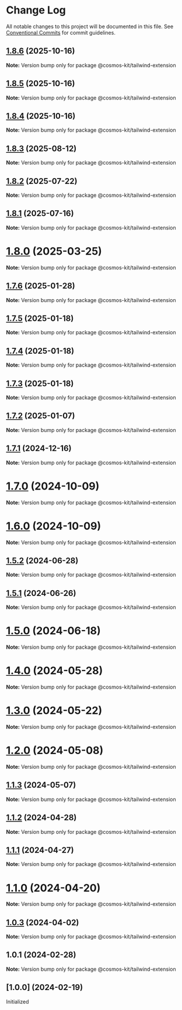 # Change Log

All notable changes to this project will be documented in this file.
See [Conventional Commits](https://conventionalcommits.org) for commit guidelines.

## [1.8.6](https://github.com/hyperweb-io/cosmos-kit/compare/@cosmos-kit/tailwind-extension@1.8.5...@cosmos-kit/tailwind-extension@1.8.6) (2025-10-16)

**Note:** Version bump only for package @cosmos-kit/tailwind-extension





## [1.8.5](https://github.com/hyperweb-io/cosmos-kit/compare/@cosmos-kit/tailwind-extension@1.8.4...@cosmos-kit/tailwind-extension@1.8.5) (2025-10-16)

**Note:** Version bump only for package @cosmos-kit/tailwind-extension





## [1.8.4](https://github.com/hyperweb-io/cosmos-kit/compare/@cosmos-kit/tailwind-extension@1.8.3...@cosmos-kit/tailwind-extension@1.8.4) (2025-10-16)

**Note:** Version bump only for package @cosmos-kit/tailwind-extension





## [1.8.3](https://github.com/hyperweb-io/cosmos-kit/compare/@cosmos-kit/tailwind-extension@1.8.2...@cosmos-kit/tailwind-extension@1.8.3) (2025-08-12)

**Note:** Version bump only for package @cosmos-kit/tailwind-extension





## [1.8.2](https://github.com/hyperweb-io/cosmos-kit/compare/@cosmos-kit/tailwind-extension@1.8.1...@cosmos-kit/tailwind-extension@1.8.2) (2025-07-22)

**Note:** Version bump only for package @cosmos-kit/tailwind-extension





## [1.8.1](https://github.com/hyperweb-io/cosmos-kit/compare/@cosmos-kit/tailwind-extension@1.8.0...@cosmos-kit/tailwind-extension@1.8.1) (2025-07-16)

**Note:** Version bump only for package @cosmos-kit/tailwind-extension





# [1.8.0](https://github.com/hyperweb-io/cosmos-kit/compare/@cosmos-kit/tailwind-extension@1.7.6...@cosmos-kit/tailwind-extension@1.8.0) (2025-03-25)

**Note:** Version bump only for package @cosmos-kit/tailwind-extension

## [1.7.6](https://github.com/hyperweb-io/cosmos-kit/compare/@cosmos-kit/tailwind-extension@1.7.5...@cosmos-kit/tailwind-extension@1.7.6) (2025-01-28)

**Note:** Version bump only for package @cosmos-kit/tailwind-extension

## [1.7.5](https://github.com/hyperweb-io/cosmos-kit/compare/@cosmos-kit/tailwind-extension@1.7.4...@cosmos-kit/tailwind-extension@1.7.5) (2025-01-18)

**Note:** Version bump only for package @cosmos-kit/tailwind-extension

## [1.7.4](https://github.com/hyperweb-io/cosmos-kit/compare/@cosmos-kit/tailwind-extension@1.7.3...@cosmos-kit/tailwind-extension@1.7.4) (2025-01-18)

**Note:** Version bump only for package @cosmos-kit/tailwind-extension

## [1.7.3](https://github.com/hyperweb-io/cosmos-kit/compare/@cosmos-kit/tailwind-extension@1.7.2...@cosmos-kit/tailwind-extension@1.7.3) (2025-01-18)

**Note:** Version bump only for package @cosmos-kit/tailwind-extension

## [1.7.2](https://github.com/hyperweb-io/cosmos-kit/compare/@cosmos-kit/tailwind-extension@1.7.1...@cosmos-kit/tailwind-extension@1.7.2) (2025-01-07)

**Note:** Version bump only for package @cosmos-kit/tailwind-extension

## [1.7.1](https://github.com/hyperweb-io/cosmos-kit/compare/@cosmos-kit/tailwind-extension@1.7.0...@cosmos-kit/tailwind-extension@1.7.1) (2024-12-16)

**Note:** Version bump only for package @cosmos-kit/tailwind-extension

# [1.7.0](https://github.com/hyperweb-io/cosmos-kit/compare/@cosmos-kit/tailwind-extension@1.6.0...@cosmos-kit/tailwind-extension@1.7.0) (2024-10-09)

**Note:** Version bump only for package @cosmos-kit/tailwind-extension

# [1.6.0](https://github.com/hyperweb-io/cosmos-kit/compare/@cosmos-kit/tailwind-extension@1.5.2...@cosmos-kit/tailwind-extension@1.6.0) (2024-10-09)

**Note:** Version bump only for package @cosmos-kit/tailwind-extension

## [1.5.2](https://github.com/hyperweb-io/cosmos-kit/compare/@cosmos-kit/tailwind-extension@1.5.1...@cosmos-kit/tailwind-extension@1.5.2) (2024-06-28)

**Note:** Version bump only for package @cosmos-kit/tailwind-extension

## [1.5.1](https://github.com/hyperweb-io/cosmos-kit/compare/@cosmos-kit/tailwind-extension@1.5.0...@cosmos-kit/tailwind-extension@1.5.1) (2024-06-26)

**Note:** Version bump only for package @cosmos-kit/tailwind-extension

# [1.5.0](https://github.com/hyperweb-io/cosmos-kit/compare/@cosmos-kit/tailwind-extension@1.4.0...@cosmos-kit/tailwind-extension@1.5.0) (2024-06-18)

**Note:** Version bump only for package @cosmos-kit/tailwind-extension

# [1.4.0](https://github.com/hyperweb-io/cosmos-kit/compare/@cosmos-kit/tailwind-extension@1.3.0...@cosmos-kit/tailwind-extension@1.4.0) (2024-05-28)

**Note:** Version bump only for package @cosmos-kit/tailwind-extension

# [1.3.0](https://github.com/hyperweb-io/cosmos-kit/compare/@cosmos-kit/tailwind-extension@1.2.0...@cosmos-kit/tailwind-extension@1.3.0) (2024-05-22)

**Note:** Version bump only for package @cosmos-kit/tailwind-extension

# [1.2.0](https://github.com/hyperweb-io/cosmos-kit/compare/@cosmos-kit/tailwind-extension@1.1.3...@cosmos-kit/tailwind-extension@1.2.0) (2024-05-08)

**Note:** Version bump only for package @cosmos-kit/tailwind-extension

## [1.1.3](https://github.com/hyperweb-io/cosmos-kit/compare/@cosmos-kit/tailwind-extension@1.1.2...@cosmos-kit/tailwind-extension@1.1.3) (2024-05-07)

**Note:** Version bump only for package @cosmos-kit/tailwind-extension

## [1.1.2](https://github.com/hyperweb-io/cosmos-kit/compare/@cosmos-kit/tailwind-extension@1.1.1...@cosmos-kit/tailwind-extension@1.1.2) (2024-04-28)

**Note:** Version bump only for package @cosmos-kit/tailwind-extension

## [1.1.1](https://github.com/hyperweb-io/cosmos-kit/compare/@cosmos-kit/tailwind-extension@1.1.0...@cosmos-kit/tailwind-extension@1.1.1) (2024-04-27)

**Note:** Version bump only for package @cosmos-kit/tailwind-extension

# [1.1.0](https://github.com/hyperweb-io/cosmos-kit/compare/@cosmos-kit/tailwind-extension@1.0.3...@cosmos-kit/tailwind-extension@1.1.0) (2024-04-20)

**Note:** Version bump only for package @cosmos-kit/tailwind-extension

## [1.0.3](https://github.com/hyperweb-io/cosmos-kit/compare/@cosmos-kit/tailwind-extension@1.0.1...@cosmos-kit/tailwind-extension@1.0.3) (2024-04-02)

**Note:** Version bump only for package @cosmos-kit/tailwind-extension

## 1.0.1 (2024-02-28)

**Note:** Version bump only for package @cosmos-kit/tailwind-extension

## [1.0.0] (2024-02-19)

Initialized
